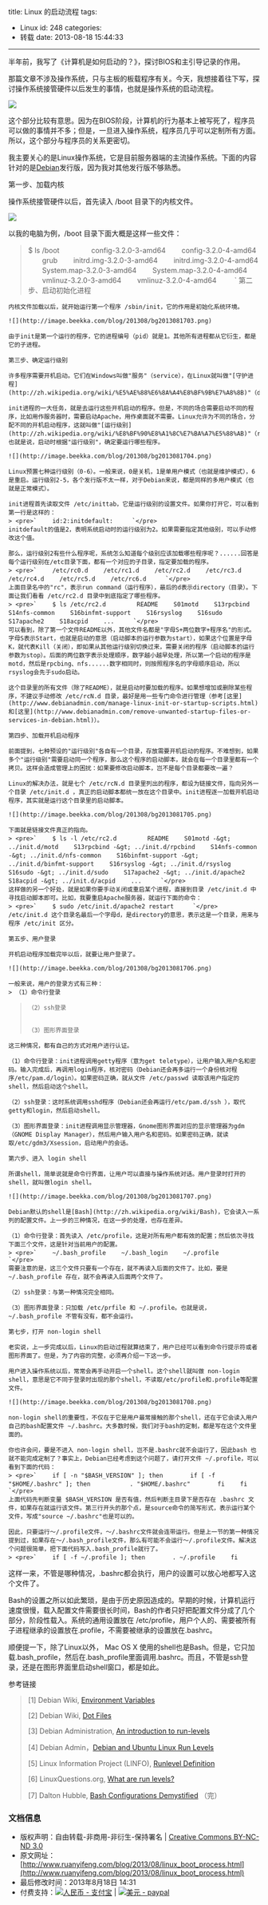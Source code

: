 title: Linux 的启动流程
tags:
  - Linux
id: 248
categories:
  - 转载
date: 2013-08-18 15:44:33
---

半年前，我写了《计算机是如何启动的？》，探讨BIOS和主引导记录的作用。

那篇文章不涉及操作系统，只与主板的板载程序有关。今天，我想接着往下写，探讨操作系统接管硬件以后发生的事情，也就是操作系统的启动流程。<!--more-->

![](http://image.beekka.com/blog/201308/bg2013081701.png)

这个部分比较有意思。因为在BIOS阶段，计算机的行为基本上被写死了，程序员可以做的事情并不多；但是，一旦进入操作系统，程序员几乎可以定制所有方面。所以，这个部分与程序员的关系更密切。

我主要关心的是Linux操作系统，它是目前服务器端的主流操作系统。下面的内容针对的是[Debian](http://en.wikipedia.org/wiki/Debian)发行版，因为我对其他发行版不够熟悉。

第一步、加载内核

操作系统接管硬件以后，首先读入 /boot 目录下的内核文件。

![](http://image.beekka.com/blog/201308/bg2013081702.png)

以我的电脑为例，/boot 目录下面大概是这样一些文件：
> $ ls /boot 　　 　　config-3.2.0-3-amd64 　　config-3.2.0-4-amd64 　　grub 　　initrd.img-3.2.0-3-amd64 　　initrd.img-3.2.0-4-amd64 　　System.map-3.2.0-3-amd64 　　System.map-3.2.0-4-amd64 　　vmlinuz-3.2.0-3-amd64 　　vmlinuz-3.2.0-4-amd64 　　 `</pre>
    第二步、启动初始化进程

    内核文件加载以后，就开始运行第一个程序 /sbin/init，它的作用是初始化系统环境。

    ![](http://image.beekka.com/blog/201308/bg2013081703.png)

    由于init是第一个运行的程序，它的进程编号（pid）就是1。其他所有进程都从它衍生，都是它的子进程。

    第三步、确定运行级别

    许多程序需要开机启动。它们在Windows叫做"服务"（service），在Linux就叫做"[守护进程](http://zh.wikipedia.org/wiki/%E5%AE%88%E6%8A%A4%E8%BF%9B%E7%A8%8B)"（daemon）。

    init进程的一大任务，就是去运行这些开机启动的程序。但是，不同的场合需要启动不同的程序，比如用作服务器时，需要启动Apache，用作桌面就不需要。Linux允许为不同的场合，分配不同的开机启动程序，这就叫做"[运行级别](http://zh.wikipedia.org/wiki/%E8%BF%90%E8%A1%8C%E7%BA%A7%E5%88%AB)"（runlevel）。也就是说，启动时根据"运行级别"，确定要运行哪些程序。

    ![](http://image.beekka.com/blog/201308/bg2013081704.png)

    Linux预置七种运行级别（0-6）。一般来说，0是关机，1是单用户模式（也就是维护模式），6是重启。运行级别2-5，各个发行版不太一样，对于Debian来说，都是同样的多用户模式（也就是正常模式）。

    init进程首先读取文件 /etc/inittab，它是运行级别的设置文件。如果你打开它，可以看到第一行是这样的：
    > <pre>` 　　id:2:initdefault: 　　 `</pre>
    initdefault的值是2，表明系统启动时的运行级别为2。如果需要指定其他级别，可以手动修改这个值。

    那么，运行级别2有些什么程序呢，系统怎么知道每个级别应该加载哪些程序呢？......回答是每个运行级别在/etc目录下面，都有一个对应的子目录，指定要加载的程序。
    > <pre>` 　　/etc/rc0.d 　　/etc/rc1.d 　　/etc/rc2.d 　　/etc/rc3.d 　　/etc/rc4.d 　　/etc/rc5.d 　　/etc/rc6.d 　　 `</pre>
    上面目录名中的"rc"，表示run command（运行程序），最后的d表示directory（目录）。下面让我们看看 /etc/rc2.d 目录中到底指定了哪些程序。
    > <pre>` 　　$ ls /etc/rc2.d 　　 　　README 　　S01motd 　　S13rpcbind 　　S14nfs-common 　　S16binfmt-support 　　S16rsyslog 　　S16sudo 　　S17apache2 　　S18acpid 　　... 　　 `</pre>
    可以看到，除了第一个文件README以外，其他文件名都是"字母S+两位数字+程序名"的形式。字母S表示Start，也就是启动的意思（启动脚本的运行参数为start），如果这个位置是字母K，就代表Kill（关闭），即如果从其他运行级别切换过来，需要关闭的程序（启动脚本的运行参数为stop）。后面的两位数字表示处理顺序，数字越小越早处理，所以第一个启动的程序是motd，然后是rpcbing、nfs......数字相同时，则按照程序名的字母顺序启动，所以rsyslog会先于sudo启动。

    这个目录里的所有文件（除了README），就是启动时要加载的程序。如果想增加或删除某些程序，不建议手动修改 /etc/rcN.d 目录，最好是用一些专门命令进行管理（参考[这里](http://www.debianadmin.com/manage-linux-init-or-startup-scripts.html)和[这里](http://www.debianadmin.com/remove-unwanted-startup-files-or-services-in-debian.html)）。

    第四步、加载开机启动程序

    前面提到，七种预设的"运行级别"各自有一个目录，存放需要开机启动的程序。不难想到，如果多个"运行级别"需要启动同一个程序，那么这个程序的启动脚本，就会在每一个目录里都有一个拷贝。这样会造成管理上的困扰：如果要修改启动脚本，岂不是每个目录都要改一遍？

    Linux的解决办法，就是七个 /etc/rcN.d 目录里列出的程序，都设为链接文件，指向另外一个目录 /etc/init.d ，真正的启动脚本都统一放在这个目录中。init进程逐一加载开机启动程序，其实就是运行这个目录里的启动脚本。

    ![](http://image.beekka.com/blog/201308/bg2013081705.png)

    下面就是链接文件真正的指向。
    > <pre>` 　　$ ls -l /etc/rc2.d 　　 　　README 　　S01motd -&gt; ../init.d/motd 　　S13rpcbind -&gt; ../init.d/rpcbind 　　S14nfs-common -&gt; ../init.d/nfs-common 　　S16binfmt-support -&gt; ../init.d/binfmt-support 　　S16rsyslog -&gt; ../init.d/rsyslog 　　S16sudo -&gt; ../init.d/sudo 　　S17apache2 -&gt; ../init.d/apache2 　　S18acpid -&gt; ../init.d/acpid 　　... 　　 `</pre>
    这样做的另一个好处，就是如果你要手动关闭或重启某个进程，直接到目录 /etc/init.d 中寻找启动脚本即可。比如，我要重启Apache服务器，就运行下面的命令：
    > <pre>` 　　$ sudo /etc/init.d/apache2 restart 　　 `</pre>
    /etc/init.d 这个目录名最后一个字母d，是directory的意思，表示这是一个目录，用来与程序 /etc/init 区分。

    第五步、用户登录

    开机启动程序加载完毕以后，就要让用户登录了。

    ![](http://image.beekka.com/blog/201308/bg2013081706.png)

    一般来说，用户的登录方式有三种：
    > （1）命令行登录> 
> 
>     （2）ssh登录> 
> 
>     （3）图形界面登录
    这三种情况，都有自己的方式对用户进行认证。

    （1）命令行登录：init进程调用getty程序（意为get teletype），让用户输入用户名和密码。输入完成后，再调用login程序，核对密码（Debian还会再多运行一个身份核对程序/etc/pam.d/login）。如果密码正确，就从文件 /etc/passwd 读取该用户指定的shell，然后启动这个shell。

    （2）ssh登录：这时系统调用sshd程序（Debian还会再运行/etc/pam.d/ssh ），取代getty和login，然后启动shell。

    （3）图形界面登录：init进程调用显示管理器，Gnome图形界面对应的显示管理器为gdm（GNOME Display Manager），然后用户输入用户名和密码。如果密码正确，就读取/etc/gdm3/Xsession，启动用户的会话。

    第六步、进入 login shell

    所谓shell，简单说就是命令行界面，让用户可以直接与操作系统对话。用户登录时打开的shell，就叫做login shell。

    ![](http://image.beekka.com/blog/201308/bg2013081707.png)

    Debian默认的shell是[Bash](http://zh.wikipedia.org/wiki/Bash)，它会读入一系列的配置文件。上一步的三种情况，在这一步的处理，也存在差异。

    （1）命令行登录：首先读入 /etc/profile，这是对所有用户都有效的配置；然后依次寻找下面三个文件，这是针对当前用户的配置。
    > <pre>` 　　~/.bash_profile 　　~/.bash_login 　　~/.profile 　　 `</pre>
    需要注意的是，这三个文件只要有一个存在，就不再读入后面的文件了。比如，要是 ~/.bash_profile 存在，就不会再读入后面两个文件了。

    （2）ssh登录：与第一种情况完全相同。

    （3）图形界面登录：只加载 /etc/prfile 和 ~/.profile。也就是说，~/.bash_profile 不管有没有，都不会运行。

    第七步，打开 non-login shell

    老实说，上一步完成以后，Linux的启动过程就算结束了，用户已经可以看到命令行提示符或者图形界面了。但是，为了内容的完整，必须再介绍一下这一步。

    用户进入操作系统以后，常常会再手动开启一个shell。这个shell就叫做 non-login shell，意思是它不同于登录时出现的那个shell，不读取/etc/profile和.profile等配置文件。

    ![](http://image.beekka.com/blog/201308/bg2013081708.png)

    non-login shell的重要性，不仅在于它是用户最常接触的那个shell，还在于它会读入用户自己的bash配置文件 ~/.bashrc。大多数时候，我们对于bash的定制，都是写在这个文件里面的。

    你也许会问，要是不进入 non-login shell，岂不是.bashrc就不会运行了，因此bash 也就不能完成定制了？事实上，Debian已经考虑到这个问题了，请打开文件 ~/.profile，可以看到下面的代码：
    > <pre>` 　　if [ -n "$BASH_VERSION" ]; then 　　　　if [ -f "$HOME/.bashrc" ]; then 　　　　　　. "$HOME/.bashrc" 　　　　fi 　　fi 　　 `</pre>
    上面代码先判断变量 $BASH_VERSION 是否有值，然后判断主目录下是否存在 .bashrc 文件，如果存在就运行该文件。第三行开头的那个点，是source命令的简写形式，表示运行某个文件，写成"source ~/.bashrc"也是可以的。

    因此，只要运行～/.profile文件，～/.bashrc文件就会连带运行。但是上一节的第一种情况提到过，如果存在～/.bash_profile文件，那么有可能不会运行～/.profile文件。解决这个问题很简单，把下面代码写入.bash_profile就行了。
    > <pre>` 　　if [ -f ~/.profile ]; then 　　　　. ~/.profile 　　fi
这样一来，不管是哪种情况，.bashrc都会执行，用户的设置可以放心地都写入这个文件了。

Bash的设置之所以如此繁琐，是由于历史原因造成的。早期的时候，计算机运行速度很慢，载入配置文件需要很长时间，Bash的作者只好把配置文件分成了几个部分，阶段性载入。系统的通用设置放在 /etc/profile，用户个人的、需要被所有子进程继承的设置放在.profile，不需要被继承的设置放在.bashrc。

顺便提一下，除了Linux以外， Mac OS X 使用的shell也是Bash。但是，它只加载.bash_profile，然后在.bash_profile里面调用.bashrc。而且，不管是ssh登录，还是在图形界面里启动shell窗口，都是如此。

参考链接
> [1] Debian Wiki, [Environment Variables](https://wiki.debian.org/EnvironmentVariables)> 
> 
> [2] Debian Wiki, [Dot Files](https://wiki.debian.org/DotFiles)> 
> 
> [3] Debian Administration, [An introduction to run-levels](http://www.debian-administration.org/articles/212)> 
> 
> [4] Debian Admin，[Debian and Ubuntu Linux Run Levels](http://www.debianadmin.com/debian-and-ubuntu-linux-run-levels.html)> 
> 
> [5] Linux Information Project (LINFO), [Runlevel Definition](http://www.linfo.org/runlevel_def.html)> 
> 
> [6] LinuxQuestions.org, [What are run levels?](http://wiki.linuxquestions.org/wiki/Run_Levels)> 
> 
> [7] Dalton Hubble, [Bash Configurations Demystified](http://dghubble.com/.bashprofile-.profile-and-.bashrc-conventions.html)
（完）
<div>

### 文档信息

*   版权声明：自由转载-非商用-非衍生-保持署名 | [Creative Commons BY-NC-ND 3.0](http://creativecommons.org/licenses/by-nc-nd/3.0/deed.zh)
*   原文网址：[http://www.ruanyifeng.com/blog/2013/08/linux_boot_process.html](http://www.ruanyifeng.com/blog/2013/08/linux_boot_process.html)
*   最后修改时间：2013年8月18日 14:31
*   付费支持：[![人民币 - 支付宝](http://www.ruanyifeng.com/blog/images/rmb_32.png "人民币")](https://me.alipay.com/ruanyf) | [![美元 - paypal](http://www.ruanyifeng.com/blog/images/dollar_32.png "美元")](https://www.paypal.com/cgi-bin/webscr?cmd=_xclick&amp;business=yifeng.ruan@gmail.com&amp;currency_code=USD&amp;amount=0.99&amp;return=http://www.ruanyifeng.com/thank.html&amp;item_name=Ruan%20YiFeng)
</div>